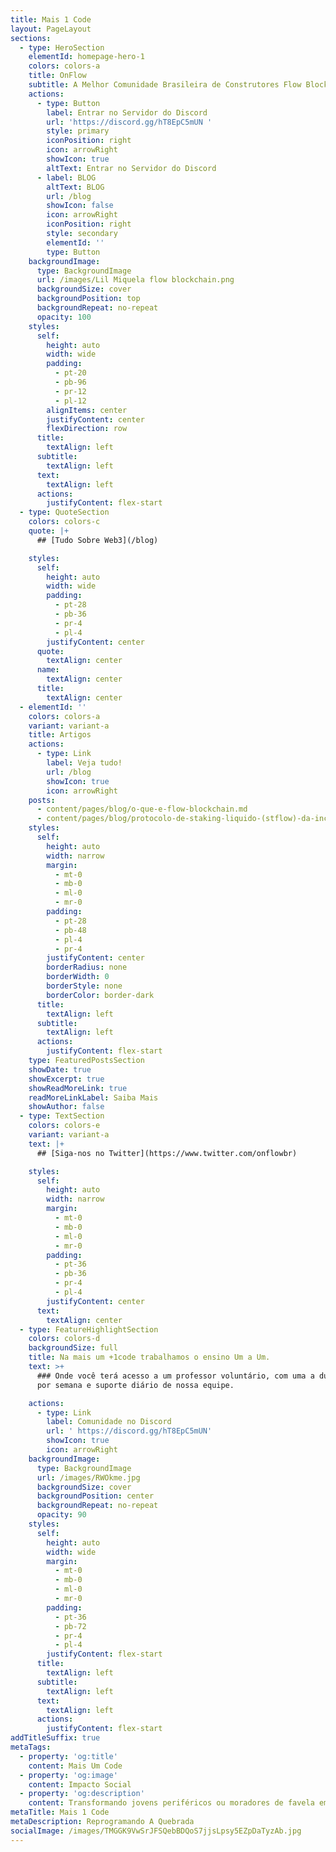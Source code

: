 ```yaml
---
title: Mais 1 Code
layout: PageLayout
sections:
  - type: HeroSection
    elementId: homepage-hero-1
    colors: colors-a
    title: OnFlow
    subtitle: A Melhor Comunidade Brasileira de Construtores Flow Blockchain
    actions:
      - type: Button
        label: Entrar no Servidor do Discord
        url: 'https://discord.gg/hT8EpC5mUN '
        style: primary
        iconPosition: right
        icon: arrowRight
        showIcon: true
        altText: Entrar no Servidor do Discord
      - label: BLOG
        altText: BLOG
        url: /blog
        showIcon: false
        icon: arrowRight
        iconPosition: right
        style: secondary
        elementId: ''
        type: Button
    backgroundImage:
      type: BackgroundImage
      url: /images/Lil Miquela flow blockchain.png
      backgroundSize: cover
      backgroundPosition: top
      backgroundRepeat: no-repeat
      opacity: 100
    styles:
      self:
        height: auto
        width: wide
        padding:
          - pt-20
          - pb-96
          - pr-12
          - pl-12
        alignItems: center
        justifyContent: center
        flexDirection: row
      title:
        textAlign: left
      subtitle:
        textAlign: left
      text:
        textAlign: left
      actions:
        justifyContent: flex-start
  - type: QuoteSection
    colors: colors-c
    quote: |+
      ## [Tudo Sobre Web3](/blog)

    styles:
      self:
        height: auto
        width: wide
        padding:
          - pt-28
          - pb-36
          - pr-4
          - pl-4
        justifyContent: center
      quote:
        textAlign: center
      name:
        textAlign: center
      title:
        textAlign: center
  - elementId: ''
    colors: colors-a
    variant: variant-a
    title: Artigos
    actions:
      - type: Link
        label: Veja tudo!
        url: /blog
        showIcon: true
        icon: arrowRight
    posts:
      - content/pages/blog/o-que-e-flow-blockchain.md
      - content/pages/blog/protocolo-de-staking-liquido-(stflow)-da-increment.md
    styles:
      self:
        height: auto
        width: narrow
        margin:
          - mt-0
          - mb-0
          - ml-0
          - mr-0
        padding:
          - pt-28
          - pb-48
          - pl-4
          - pr-4
        justifyContent: center
        borderRadius: none
        borderWidth: 0
        borderStyle: none
        borderColor: border-dark
      title:
        textAlign: left
      subtitle:
        textAlign: left
      actions:
        justifyContent: flex-start
    type: FeaturedPostsSection
    showDate: true
    showExcerpt: true
    showReadMoreLink: true
    readMoreLinkLabel: Saiba Mais
    showAuthor: false
  - type: TextSection
    colors: colors-e
    variant: variant-a
    text: |+
      ## [Siga-nos no Twitter](https://www.twitter.com/onflowbr)

    styles:
      self:
        height: auto
        width: narrow
        margin:
          - mt-0
          - mb-0
          - ml-0
          - mr-0
        padding:
          - pt-36
          - pb-36
          - pr-4
          - pl-4
        justifyContent: center
      text:
        textAlign: center
  - type: FeatureHighlightSection
    colors: colors-d
    backgroundSize: full
    title: Na mais um +1code trabalhamos o ensino Um a Um.
    text: >+
      ### Onde você terá acesso a um professor voluntário, com uma a duas aulas
      por semana e suporte diário de nossa equipe.

    actions:
      - type: Link
        label: Comunidade no Discord
        url: ' https://discord.gg/hT8EpC5mUN'
        showIcon: true
        icon: arrowRight
    backgroundImage:
      type: BackgroundImage
      url: /images/RWOkme.jpg
      backgroundSize: cover
      backgroundPosition: center
      backgroundRepeat: no-repeat
      opacity: 90
    styles:
      self:
        height: auto
        width: wide
        margin:
          - mt-0
          - mb-0
          - ml-0
          - mr-0
        padding:
          - pt-36
          - pb-72
          - pr-4
          - pl-4
        justifyContent: flex-start
      title:
        textAlign: left
      subtitle:
        textAlign: left
      text:
        textAlign: left
      actions:
        justifyContent: flex-start
addTitleSuffix: true
metaTags:
  - property: 'og:title'
    content: Mais Um Code
  - property: 'og:image'
    content: Impacto Social
  - property: 'og:description'
    content: Transformando jovens periféricos ou moradores de favela em programadores
metaTitle: Mais 1 Code
metaDescription: Reprogramando A Quebrada
socialImage: /images/TMGGK9VwSrJFSQebBDQoS7jjsLpsy5EZpDaTyzAb.jpg
---
```

